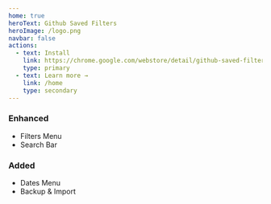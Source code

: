 ```yaml
---
home: true
heroText: Github Saved Filters
heroImage: /logo.png
navbar: false
actions:
  - text: Install
    link: https://chrome.google.com/webstore/detail/github-saved-filters/pmkbippobcmchabghaeonfbbcncjhmjm
    type: primary
  - text: Learn more →
    link: /home
    type: secondary
---
```


<div class="features">
  <div class="feature">
    <h3 class="feature__title">Enhanced</h3>
    <ul>
      <li><router-link to="/elements/filters-menu/filters">Filters Menu</router-link></li>
      <li><router-link to="/elements/search-bar/">Search Bar</router-link></li>
    </ul>
  </div>

  <div class="feature">
    <h3 class="feature__title">Added</h3>
    <ul>
      <li><router-link to="/elements/dates-menu/query-a-date">Dates Menu</router-link></li>
      <li><router-link to="/how-to/backup-filters">Backup & Import</router-link></li>
    </ul>
  </div>
</div>
